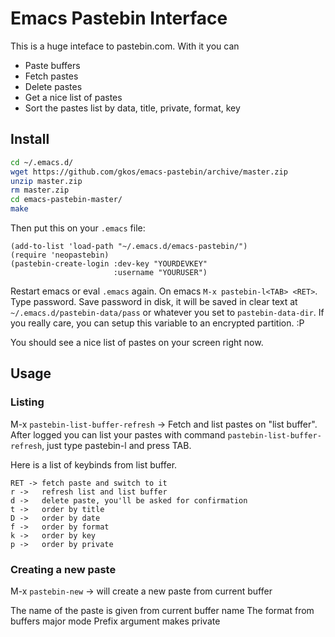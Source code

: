 # Emacs Pastebin Interface

This is a huge inteface to pastebin.com. With it you can
* Paste buffers 
* Fetch pastes
* Delete pastes
* Get a nice list of pastes
* Sort the pastes list by data, title, private, format, key

## Install
``` bash
cd ~/.emacs.d/
wget https://github.com/gkos/emacs-pastebin/archive/master.zip
unzip master.zip 
rm master.zip
cd emacs-pastebin-master/
make
```

Then put this on your `.emacs` file:
```elisp
(add-to-list 'load-path "~/.emacs.d/emacs-pastebin/")
(require 'neopastebin)
(pastebin-create-login :dev-key "YOURDEVKEY"
                       :username "YOURUSER")
```

Restart emacs or eval `.emacs` again. On emacs `M-x pastebin-l<TAB> <RET>`. Type password. Save password in disk, it will be saved in clear text at `~/.emacs.d/pastebin-data/pass` or whatever you set to `pastebin-data-dir`. If you really care, you can setup this variable to an encrypted partition. :P

You should see a nice list of pastes on your screen right now.

## Usage

### Listing
M-x `pastebin-list-buffer-refresh` -> Fetch and list pastes on "list buffer". 
After logged you can list your pastes with command `pastebin-list-buffer-refresh`, just type pastebin-l and press TAB.

Here is a list of keybinds from list buffer.

```
RET -> fetch paste and switch to it
r ->   refresh list and list buffer
d ->   delete paste, you'll be asked for confirmation
t ->   order by title
D ->   order by date
f ->   order by format
k ->   order by key
p ->   order by private
```

### Creating a new paste

M-x `pastebin-new` -> will create a new paste from current buffer

The name of the paste is given from current buffer name
The format from buffers major mode
Prefix argument makes private 

